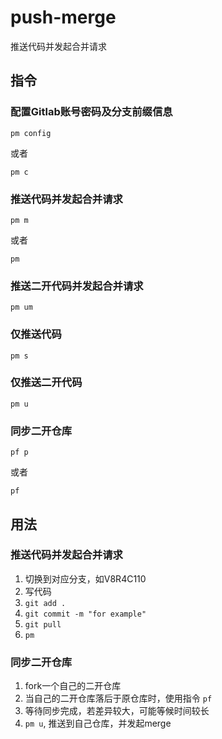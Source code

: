 # push-merge
推送代码并发起合并请求

## 指令
### 配置Gitlab账号密码及分支前缀信息
```shell
pm config
```
或者
```shell
pm c
```

### 推送代码并发起合并请求
```shell
pm m
```
或者
```shell
pm
```

### 推送二开代码并发起合并请求
```shell
pm um
```

### 仅推送代码
```shell
pm s
```

### 仅推送二开代码
```shell
pm u
```

### 同步二开仓库
```shell
pf p
```
或者
```shell
pf
```

## 用法

### 推送代码并发起合并请求
1. 切换到对应分支，如V8R4C110
2. 写代码
3. `git add .`
4. `git commit -m "for example"`
5. `git pull`
6. `pm`

### 同步二开仓库
1. fork一个自己的二开仓库
2. 当自己的二开仓库落后于原仓库时，使用指令 `pf`
3. 等待同步完成，若差异较大，可能等候时间较长
4. `pm u`, 推送到自己仓库，并发起merge
